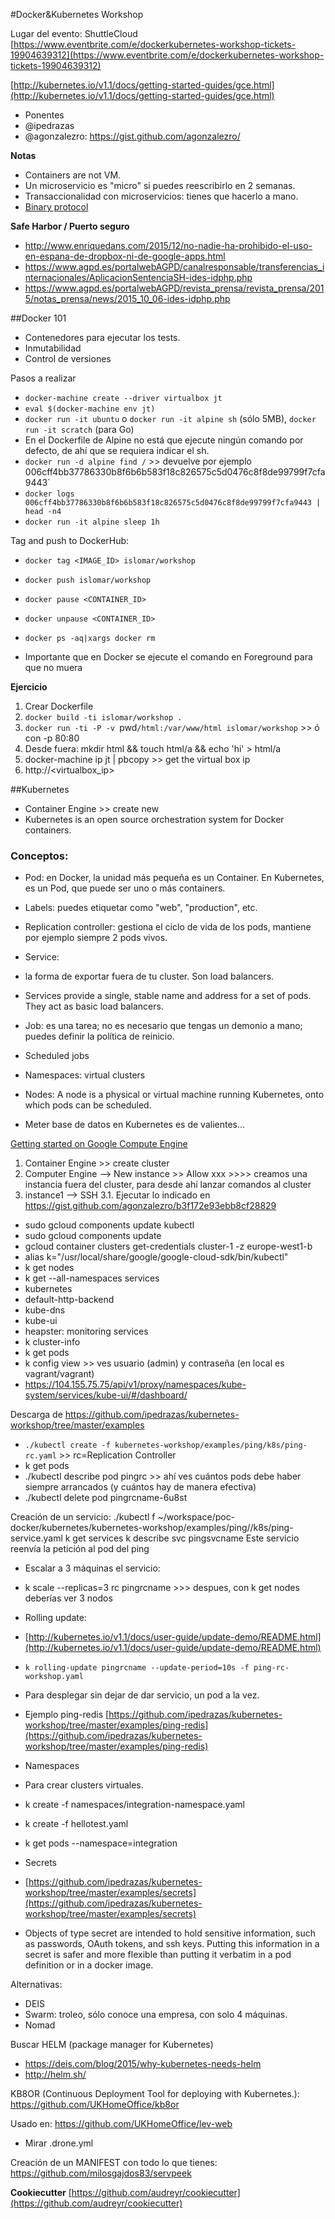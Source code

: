 #Docker&Kubernetes Workshop

Lugar del evento: ShuttleCloud
[https://www.eventbrite.com/e/dockerkubernetes-workshop-tickets-19904639312](https://www.eventbrite.com/e/dockerkubernetes-workshop-tickets-19904639312)

[http://kubernetes.io/v1.1/docs/getting-started-guides/gce.html](http://kubernetes.io/v1.1/docs/getting-started-guides/gce.html)

* Ponentes
 * @ipedrazas
 * @agonzalezro:   https://gist.github.com/agonzalezro/

**Notas**
* Containers are not VM.
* Un microservicio es "micro" si puedes reescribirlo en 2 semanas.
* Transaccionalidad con microservicios: tienes que hacerlo a mano.
* [Binary protocol](https://en.wikipedia.org/wiki/Binary_protocol)

**Safe Harbor / Puerto seguro**
* http://www.enriquedans.com/2015/12/no-nadie-ha-prohibido-el-uso-en-espana-de-dropbox-ni-de-google-apps.html
* https://www.agpd.es/portalwebAGPD/canalresponsable/transferencias_internacionales/AplicacionSentenciaSH-ides-idphp.php
* https://www.agpd.es/portalwebAGPD/revista_prensa/revista_prensa/2015/notas_prensa/news/2015_10_06-ides-idphp.php


##Docker 101
* Contenedores para ejecutar los tests.
* Inmutabilidad
* Control de versiones

Pasos a realizar
* `docker-machine create --driver virtualbox jt`
* `eval $(docker-machine env jt)`
* `docker run -it ubuntu` o `docker run -it alpine sh` (sólo 5MB), `docker run -it scratch` (para Go)
* En el Dockerfile de Alpine no está que ejecute ningún comando por defecto, de ahí que se requiera indicar el sh.
* `docker run -d alpine find /` >> devuelve por ejemplo 006cff4bb37786330b8f6b6b583f18c826575c5d0476c8f8de99799f7cfa9443`
* `docker logs 006cff4bb37786330b8f6b6b583f18c826575c5d0476c8f8de99799f7cfa9443 | head -n4`
* `docker run -it alpine sleep 1h`

Tag and push to DockerHub:
* `docker tag <IMAGE_ID> islomar/workshop`
* `docker push islomar/workshop`

* `docker pause <CONTAINER_ID>`
* `docker unpause <CONTAINER_ID>`

* `docker ps -aq|xargs docker rm`

* Importante que en Docker se ejecute el comando en Foreground para que no muera

**Ejercicio**
1. Crear Dockerfile
2. `docker build -ti islomar/workshop .`
3. `docker run -ti -P -v `pwd`/html:/var/www/html islomar/workshop` >> ó con -p 80:80
4. Desde fuera: mkdir html && touch html/a && echo 'hi' > html/a
6. docker-machine ip jt | pbcopy >> get the virtual box ip
7. http://<virtualbox_ip>


##Kubernetes

* Container Engine >> create new
* Kubernetes is an open source orchestration system for Docker containers.

### Conceptos:
 * Pod: en Docker, la unidad más pequeña es un Container. En Kubernetes, es un Pod, que puede ser uno o más containers.
 * Labels: puedes etiquetar como "web", "production", etc.
 * Replication controller: gestiona el ciclo de vida de los pods, mantiene por ejemplo siempre 2 pods vivos.
 * Service: 
  * la forma de exportar fuera de tu cluster. Son load balancers.
  * Services provide a single, stable name and address for a set of pods. They act as basic load balancers.
 * Job: es una tarea; no es necesario que tengas un demonio a mano; puedes definir la política de reinicio.
 * Scheduled jobs
 * Namespaces: virtual clusters
 * Nodes: A node is a physical or virtual machine running Kubernetes, onto which pods can be scheduled.

* Meter base de datos en Kubernetes es de valientes...

[Getting started on Google Compute Engine](http://kubernetes.io/v1.1/docs/getting-started-guides/gce.html)
1. Container Engine >> create cluster
2. Computer Engine --> New instance >> Allow xxx  >>>> creamos una instancia fuera del cluster, para desde ahí lanzar comandos al cluster
3. instance1 --> SSH
 3.1. Ejecutar lo indicado en https://gist.github.com/agonzalezro/b3f172e93ebb8cf28829
  * sudo gcloud components update kubectl
  * sudo gcloud components update
  * gcloud container clusters get-credentials cluster-1 -z europe-west1-b
  * alias k="/usr/local/share/google/google-cloud-sdk/bin/kubectl"
  * k get nodes
  * k get --all-namespaces services
   * kubernetes
   * default-http-backend
   * kube-dns
   * kube-ui
   * heapster: monitoring services
  * k cluster-info
  * k get pods
  * k config view >> ves usuario (admin) y contraseña (en local es vagrant/vagrant)
  * https://104.155.75.75/api/v1/proxy/namespaces/kube-system/services/kube-ui/#/dashboard/

  

Descarga de https://github.com/ipedrazas/kubernetes-workshop/tree/master/examples
  * `./kubectl create -f kubernetes-workshop/examples/ping/k8s/ping-rc.yaml` >> rc=Replication Controller
  * k get pods
  * ./kubectl describe pod pingrc >> ahí ves cuántos pods debe haber siempre arrancados (y cuántos hay de manera efectiva)
  * ./kubectl delete pod pingrcname-6u8st

  Creación de un servicio:
  ./kubectl f ~/workspace/poc-docker/kubernetes/kubernetes-workshop/examples/ping//k8s/ping-service.yaml
  k get services
  k describe svc pingsvcname
  Este servicio reenvía la petición al pod del ping

  * Escalar a 3 máquinas el servicio:
   *  k scale --replicas=3 rc pingrcname >>> despues, con k get nodes deberías ver 3 nodos

* Rolling update:
 * [http://kubernetes.io/v1.1/docs/user-guide/update-demo/README.html](http://kubernetes.io/v1.1/docs/user-guide/update-demo/README.html)
 * `k rolling-update pingrcname --update-period=10s -f ping-rc-workshop.yaml`
 * Para desplegar sin dejar de dar servicio, un pod a la vez.

* Ejemplo ping-redis
[https://github.com/ipedrazas/kubernetes-workshop/tree/master/examples/ping-redis](https://github.com/ipedrazas/kubernetes-workshop/tree/master/examples/ping-redis)
  
* Namespaces
 * Para crear clusters virtuales. 
 * k create -f namespaces/integration-namespace.yaml
 * k create -f hellotest.yaml
 * k get pods --namespace=integration

* Secrets
 * [https://github.com/ipedrazas/kubernetes-workshop/tree/master/examples/secrets](https://github.com/ipedrazas/kubernetes-workshop/tree/master/examples/secrets)
  * Objects of type secret are intended to hold sensitive information, such as passwords, OAuth tokens, and ssh keys. Putting this information in a secret is safer and more flexible than putting it verbatim in a pod definition or in a docker image.

Alternativas:
* DEIS
* Swarm: troleo, sólo conoce una empresa, con solo 4 máquinas.
* Nomad

Buscar HELM (package manager for Kubernetes)
* https://deis.com/blog/2015/why-kubernetes-needs-helm
* http://helm.sh/

KB8OR (Continuous Deployment Tool for deploying with Kubernetes.):
https://github.com/UKHomeOffice/kb8or

Usado en: https://github.com/UKHomeOffice/lev-web
* Mirar .drone.yml

Creación de un MANIFEST con todo lo que tienes:
https://github.com/milosgajdos83/servpeek

**Cookiecutter**
[https://github.com/audreyr/cookiecutter](https://github.com/audreyr/cookiecutter)


